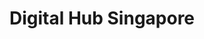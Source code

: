 ---
layout: lift3d
title: Digital Hub Singapore
tagline: Digital Hub Portal with GitHub Pages
description: Minimal tutorial on making a simple website with GitHub Pages
---